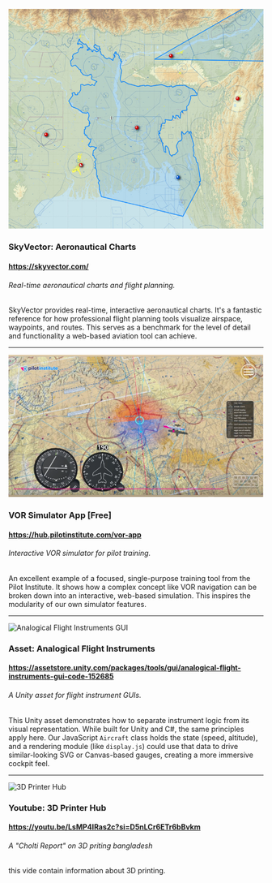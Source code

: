 ![SkyVector Aeronautical Charts](img/resource/skyvector-thumb.png)
### SkyVector: Aeronautical Charts
#### https://skyvector.com/
###### Real-time aeronautical charts and flight planning.
SkyVector provides real-time, interactive aeronautical charts. It's a fantastic reference for how professional flight planning tools visualize airspace, waypoints, and routes. This serves as a benchmark for the level of detail and functionality a web-based aviation tool can achieve.

---

![VOR Simulator App](img/resource/vor-app-thumb.png)
### VOR Simulator App [Free]
#### https://hub.pilotinstitute.com/vor-app
###### Interactive VOR simulator for pilot training.
An excellent example of a focused, single-purpose training tool from the Pilot Institute. It shows how a complex concept like VOR navigation can be broken down into an interactive, web-based simulation. This inspires the modularity of our own simulator features.

---

![Analogical Flight Instruments GUI](https://assetstorev1-prd-cdn.unity3d.com/key-image/39571baa-f2a8-422b-be54-8c6e3d565d6a.webp)
### Asset: Analogical Flight Instruments
#### https://assetstore.unity.com/packages/tools/gui/analogical-flight-instruments-gui-code-152685
###### A Unity asset for flight instrument GUIs.
This Unity asset demonstrates how to separate instrument logic from its visual representation. While built for Unity and C#, the same principles apply here. Our JavaScript `Aircraft` class holds the state (speed, altitude), and a rendering module (like `display.js`) could use that data to drive similar-looking SVG or Canvas-based gauges, creating a more immersive cockpit feel.

---

![3D Printer Hub](https://i.ytimg.com/vi/LsMP4IRas2c/maxresdefault.jpg)
### Youtube: 3D Printer Hub 
#### https://youtu.be/LsMP4IRas2c?si=D5nLCr6ETr6bBvkm
###### A "Cholti Report" on 3D priting bangladesh
this vide contain information about 3D printing.